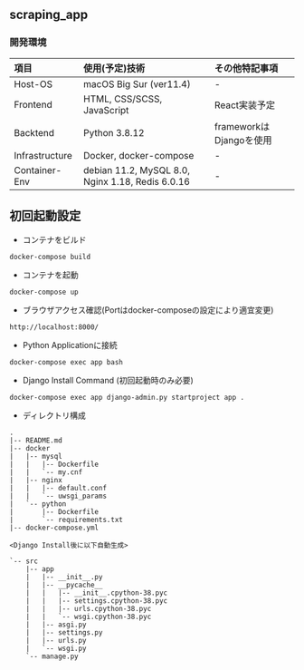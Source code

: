 ## scraping_app
### 開発環境

| 項目 | 使用(予定)技術 | その他特記事項 |
|:---|:---|:---|
|Host-OS |macOS Big Sur (ver11.4) |- |
|Frontend |HTML, CSS/SCSS, JavaScript |React実装予定 |
|Backtend |Python 3.8.12 |frameworkはDjangoを使用 |
|Infrastructure |Docker, docker-compose |- |
|Container-Env |debian 11.2, MySQL 8.0, Nginx 1.18, Redis 6.0.16 |- |


## 初回起動設定
* コンテナをビルド
```
docker-compose build
```
* コンテナを起動
```
docker-compose up
```
* ブラウザアクセス確認(Portはdocker-composeの設定により適宜変更)
```
http://localhost:8000/
```
* Python Applicationに接続
```
docker-compose exec app bash
```
* Django Install Command (初回起動時のみ必要)
```
docker-compose exec app django-admin.py startproject app .
```

* ディレクトリ構成
```
.
|-- README.md
|-- docker
|   |-- mysql
|   |   |-- Dockerfile  
|   |   `-- my.cnf      
|   |-- nginx
|   |   |-- default.conf
|   |   `-- uwsgi_params
|   `-- python
|       |-- Dockerfile
|       `-- requirements.txt
|-- docker-compose.yml

<Django Install後に以下自動生成>

`-- src
    |-- app
    |   |-- __init__.py
    |   |-- __pycache__
    |   |   |-- __init__.cpython-38.pyc
    |   |   |-- settings.cpython-38.pyc
    |   |   |-- urls.cpython-38.pyc    
    |   |   `-- wsgi.cpython-38.pyc    
    |   |-- asgi.py
    |   |-- settings.py
    |   |-- urls.py
    |   `-- wsgi.py
    `-- manage.py
```